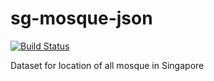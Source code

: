 # sg-mosque-json

[![Build Status](https://travis-ci.org/jibone/sg-mosque-json.svg?branch=master)](https://travis-ci.org/jibone/sg-mosque-json)

Dataset for location of all mosque in Singapore
